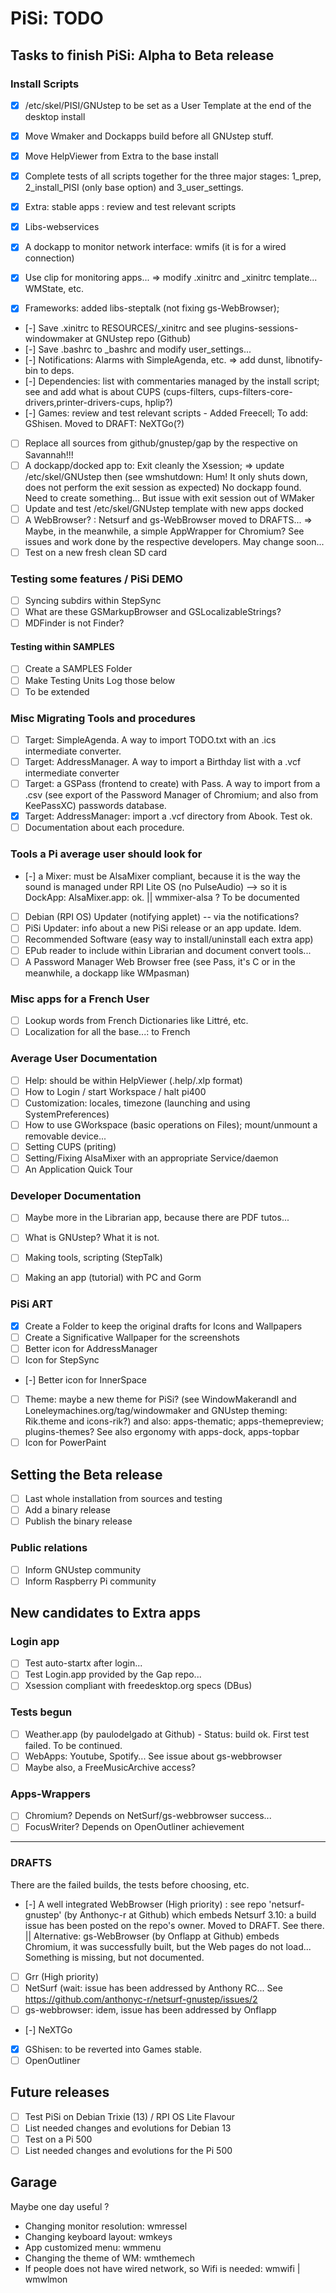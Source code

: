 # PiSi: TODO

## Tasks to finish PiSi: Alpha to Beta release

### Install Scripts

- [x] /etc/skel/PISI/GNUstep to be set as a User Template at the end of the desktop install
- [x] Move Wmaker and Dockapps build before all GNUstep stuff.
- [x] Move HelpViewer from Extra to the base install
- [x] Complete tests of all scripts together for the three major stages: 1_prep, 2_install_PISI (only base option) and 3_user_settings.



- [x] Extra: stable apps : review and test relevant scripts
- [x] Libs-webservices
- [x] A dockapp to monitor network interface: wmifs (it is for a wired connection)
- [x] Use clip for monitoring apps... => modify .xinitrc and _xinitrc template... WMState, etc.
- [x] Frameworks: added libs-steptalk (not fixing gs-WebBrowser);

- [-] Save .xinitrc to RESOURCES/_xinitrc and see plugins-sessions-windowmaker at GNUstep repo (Github)
- [-] Save .bashrc to _bashrc and modify user_settings...
- [-] Notifications: Alarms with SimpleAgenda, etc. => add dunst, libnotify-bin to deps.
- [-] Dependencies: list with commentaries managed by the install script; see and add what is about CUPS (cups-filters, cups-filters-core-drivers,printer-drivers-cups, hplip?)
- [-] Games: review and test relevant scripts - Added Freecell; To add: GShisen. Moved to DRAFT: NeXTGo(?)

- [ ] Replace all sources from github/gnustep/gap by the respective on Savannah!!!
- [ ] A dockapp/docked app to: Exit cleanly the Xsession; => update /etc/skel/GNUstep then (see wmshutdown: Hum! It only shuts down, does not perform the exit session as expected) No dockapp found. Need to create something... But issue with exit session out of WMaker
- [ ] Update and test /etc/skel/GNUstep template with new apps docked
- [ ] A WebBrowser? : Netsurf and gs-WebBrowser moved to DRAFTS... => Maybe, in the meanwhile, a simple AppWrapper for Chromium? See issues and work done by the respective developers. May change soon...
- [ ] Test on a new fresh clean SD card

### Testing some features / PiSi DEMO

- [ ] Syncing subdirs within StepSync
- [ ] What are these GSMarkupBrowser and GSLocalizableStrings?
- [ ] MDFinder is not Finder?

#### Testing within SAMPLES

- [ ] Create a SAMPLES Folder
- [ ] Make Testing Units Log those below
- [ ] To be extended

### Misc Migrating Tools and procedures

- [ ] Target: SimpleAgenda. A way to import TODO.txt with an .ics intermediate converter.
- [ ] Target: AddressManager. A way to import a Birthday list with a .vcf intermediate converter
- [ ] Target: a GSPass (frontend to create) with Pass. A way to import from a .csv (see export of the Password Manager of Chromium; and also from KeePassXC) passwords database.
- [x] Target: AddressManager: import a .vcf directory from Abook. Test ok.
- [ ] Documentation about each procedure.

### Tools a Pi average user should look for

- [-] a Mixer: must be AlsaMixer compliant, because it is the way the sound is managed under RPI Lite OS (no PulseAudio) --> so it is DockApp: AlsaMixer.app: ok. || wmmixer-alsa ? To be documented
- [ ] Debian (RPI OS) Updater (notifying applet) -- via the notifications?
- [ ] PiSi Updater: info about a new PiSi release or an app update. Idem.
- [ ] Recommended Software (easy way to install/uninstall each extra app)
- [ ] EPub reader to include within Librarian and document convert tools...
- [ ] A Password Manager Web Browser free (see Pass, it's C or in the meanwhile, a dockapp like WMpasman)

### Misc apps for a French User

- [ ] Lookup words from French Dictionaries like Littré, etc.
- [ ] Localization for all the base...: to French

### Average User Documentation

- [ ] Help: should be within HelpViewer (.help/.xlp format)
- [ ] How to Login / start Workspace / halt pi400
- [ ] Customization: locales, timezone (launching and using SystemPreferences)
- [ ] How to use GWorkspace (basic operations on Files); mount/unmount a removable device...
- [ ] Setting CUPS (priting)
- [ ] Setting/Fixing AlsaMixer with an appropriate Service/daemon
- [ ] An Application Quick Tour

### Developer Documentation

- [ ] Maybe more in the Librarian app, because there are PDF tutos...
- [ ] What is GNUstep? What it is not.
- [ ] Making tools, scripting (StepTalk)
- [ ] Making an app (tutorial) with PC and Gorm


### PiSi ART

- [x] Create a Folder to keep the original drafts for Icons and Wallpapers
- [ ] Create a Significative Wallpaper for the screenshots
- [ ] Better icon for AddressManager
- [ ] Icon for StepSync
- [-] Better icon for InnerSpace
- [ ] Theme: maybe a new theme for PiSi? (see WindowMakerandI and Loneleymachines.org/tag/windowmaker and GNUstep theming: Rik.theme and icons-rik?) and also: apps-thematic; apps-themepreview; plugins-themes? See also ergonomy with apps-dock, apps-topbar
- [ ] Icon for PowerPaint

## Setting the Beta release

- [ ] Last whole installation from sources and testing
- [ ] Add a binary release
- [ ] Publish the binary release

### Public relations

- [ ] Inform GNUstep community
- [ ] Inform Raspberry Pi community

## New candidates to Extra apps

### Login app

- [ ] Test auto-startx  after login...
- [ ] Test Login.app provided by the Gap repo...
- [ ] Xsession compliant with freedesktop.org specs (DBus)

### Tests begun
- [ ] Weather.app (by paulodelgado at Github) - Status: build ok. First test failed. To be continued.
- [ ] WebApps: Youtube, Spotify... See issue about gs-webbrowser
- [ ] Maybe also, a FreeMusicArchive access?

### Apps-Wrappers

- [ ] Chromium? Depends on NetSurf/gs-webbrowser success...
- [ ] FocusWriter? Depends on OpenOutliner achievement

---

### DRAFTS

There are the failed builds, the tests before choosing, etc.

- [-] A well integrated WebBrowser (High priority) : see repo 'netsurf-gnustep' (by Anthonyc-r at Github) which embeds Netsurf 3.10: a build issue has been posted on the repo's owner. Moved to DRAFT. See there. || Alternative: gs-WebBrowser (by Onflapp at Github) embeds Chromium, it was successfully built, but the Web pages do not load... Something is missing, but not documented.
- [ ] Grr (High priority)
- [ ] NetSurf (wait: issue has been addressed by Anthony RC... See https://github.com/anthonyc-r/netsurf-gnustep/issues/2
- [ ] gs-webbrowser: idem, issue has been addressed by Onflapp
- [-] NeXTGo
- [x] GShisen: to be reverted into Games stable.
- [ ] OpenOutliner

## Future releases

- [ ] Test PiSi on Debian Trixie (13) / RPI OS Lite Flavour
- [ ] List needed changes and evolutions for Debian 13
- [ ] Test on a Pi 500 
- [ ] List needed changes and evolutions for the Pi 500

## Garage

Maybe one day useful ?
- Changing monitor resolution: wmressel
- Changing keyboard layout: wmkeys
- App customized menu: wmmenu
- Changing the theme of WM: wmthemech
- If people does not have wired network, so Wifi is needed: wmwifi | wmwlmon



